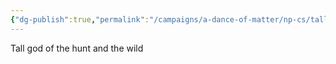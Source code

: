 ```yaml
---
{"dg-publish":true,"permalink":"/campaigns/a-dance-of-matter/np-cs/tall/","dgPassFrontmatter":true}
---
```


Tall god of the hunt and the wild